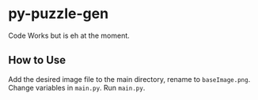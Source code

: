 # py-puzzle-gen

Code Works but is eh at the moment.

## How to Use
Add the desired image file to the main directory, rename to `baseImage.png`.
Change variables in `main.py`.
Run `main.py`.